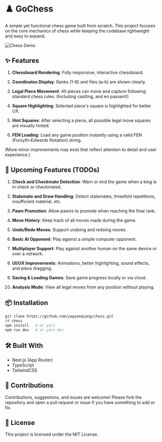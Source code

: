 # ♟️ GoChess
A simple yet functional chess game built from scratch.
This project focuses on the core mechanics of chess while keeping the codebase lightweight and easy to expand.

![Chess Demo](https://github.com/user-attachments/assets/af4c436d-09c7-4daa-99f6-64de08f53141)


## ✨ Features
1. **Chessboard Rendering**: Fully responsive, interactive chessboard.

2. **Coordinates Display**: Ranks (1–8) and files (a–h) are shown clearly.

3. **Legal Piece Movement**: All pieces can move and capture following standard chess rules. (Including castling, and en passant!)

4. **Square Highlighting**: Selected piece's square is highlighted for better UX.

5. **Hint Squares**: After selecting a piece, all possible legal move squares are visually hinted.

6. **FEN Loading**: Load any game position instantly using a valid FEN (Forsyth–Edwards Notation) string.

(More minor improvements may exist that reflect attention to detail and user experience.)

## 🚧 Upcoming Features (TODOs)
1. **Check and Checkmate Detection**: Warn or end the game when a king is in check or checkmated.

2. **Stalemate and Draw Handling**: Detect stalemates, threefold repetitions, insufficient material, etc.

3. **Pawn Promotion**: Allow pawns to promote when reaching the final rank.

4. **Move History**: Keep track of all moves made during the game.

5. **Undo/Redo Moves**: Support undoing and redoing moves.

6. **Basic AI Opponent**: Play against a simple computer opponent.

7. **Multiplayer Support**: Play against another human on the same device or over a network.

8. **UI/UX Improvements**: Animations, better highlighting, sound effects, and piece dragging.

9. **Saving & Loading Games**: Save game progress locally or via cloud.

10. **Analysis Mode**: View all legal moves from any position without playing.

## 📦 Installation
```bash
git clone https://github.com/yapyeeqiang/chess.git
cd chess
npm install   # or yarn
npm run dev   # or yarn dev
```

## 🛠️ Built With
- Next.js (App Router)
- TypeScript
- TailwindCSS

## 🤝 Contributions
Contributions, suggestions, and issues are welcome!
Please fork the repository and open a pull request or issue if you have something to add or fix.

## 📜 License
This project is licensed under the MIT License.
